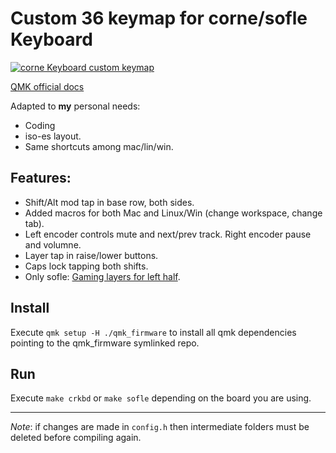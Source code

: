 # Custom 36 keymap for corne/sofle Keyboard

[![corne Keyboard custom keymap](https://github.com/user-attachments/assets/1bab1cdb-0634-48ae-a6e6-f7c0ebca4883)](http://www.keyboard-layout-editor.com/#/gists/bf533ff812829bf261ab7ea44d985077)

[QMK official docs](https://docs.qmk.fm/#/)

Adapted to **my** personal needs:

- Coding
- iso-es layout.
- Same shortcuts among mac/lin/win.

## Features:

- Shift/Alt mod tap in base row, both sides.
- Added macros for both Mac and Linux/Win (change workspace, change tab).
- Left encoder controls mute and next/prev track. Right encoder pause and volumne.
- Layer tap in raise/lower buttons.
- Caps lock tapping both shifts.
- Only sofle: [Gaming layers for left half](./sofle/README.md).

## Install

Execute `qmk setup -H ./qmk_firmware` to install all qmk dependencies pointing to the qmk_firmware symlinked repo.

## Run

Execute `make crkbd` or `make sofle` depending on the board you are using.

---

_Note_: if changes are made in `config.h` then intermediate folders must be deleted before compiling again.

